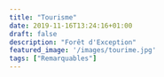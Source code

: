 ```yaml
---
title: "Tourisme"
date: 2019-11-16T13:24:16+01:00
draft: false
description: "Forêt d'Exception"
featured_image: '/images/tourime.jpg'
tags: ["Remarquables"]
---
```


